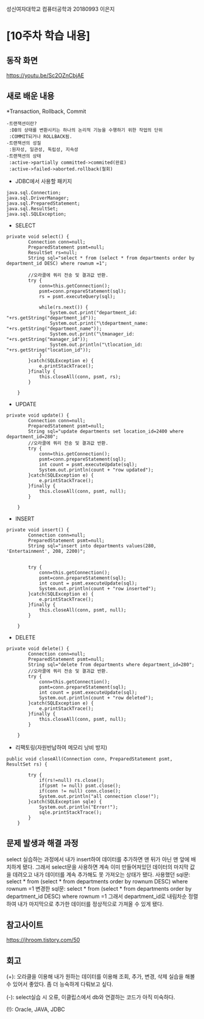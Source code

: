 성신여자대학교 컴퓨터공학과 20180993 이은지

[10주차 학습 내용]
=============
동작 화면
-------
https://youtu.be/Sc2OZnCbjAE

새로 배운 내용
-------------
*Transaction, Rollback, Commit
```
-트랜잭션이란?
 :DB의 상태를 변환시키는 하나의 논리적 기능을 수행하기 위한 작업의 단위
 :COMMIT되거나 ROLLBACK됨.
-트랜잭션의 성질
 :원자성, 일관성, 독립성, 지속성
-트랜잭션의 상태
 :active->partially committed->commited(완료)
 :active->failed->aborted.rollback(철회)
```

* JDBC에서 사용할 패키지
```
java.sql.Connection;
java.sql.DriverManager;
java.sql.PreparedStatement;
java.sql.ResultSet;
java.sql.SQLException;
```

* SELECT
```
private void select() {
		Connection conn=null;
		PreparedStatement psmt=null;
		ResultSet rs=null;
		String sql="select * from (select * from departments order by department_id DESC) where rownum =1";
		
		//오라클에 쿼리 전송 및 결과값 반환.
		try {
			conn=this.getConnection();
			psmt=conn.prepareStatement(sql);
			rs = psmt.executeQuery(sql);
			
			while(rs.next()) {
				System.out.print("department_id: "+rs.getString("department_id"));
				System.out.print("\tdepartment_name: "+rs.getString("department_name"));
				System.out.print("\tmanager_id: "+rs.getString("manager_id"));
				System.out.println("\tlocation_id: "+rs.getString("location_id"));
			}
		}catch(SQLException e) {
			e.printStackTrace();
		}finally {
			this.closeAll(conn, psmt, rs);
		}
		
	}
```

* UPDATE
```
private void update() {
		Connection conn=null;
		PreparedStatement psmt=null;
		String sql="update departments set location_id=2400 where department_id=280";
		//오라클에 쿼리 전송 및 결과값 반환.
		try {
			conn=this.getConnection();
			psmt=conn.prepareStatement(sql);
			int count = psmt.executeUpdate(sql);
			System.out.println(count + "row updated");
		}catch(SQLException e) {
			e.printStackTrace();
		}finally {
			this.closeAll(conn, psmt, null);
		}
		
	}
```

* INSERT
```
private void insert() {
		Connection conn=null;
		PreparedStatement psmt=null;
		String sql="insert into departments values(280, 'Entertainment', 208, 2200)";
		

		try {
			conn=this.getConnection();
			psmt=conn.prepareStatement(sql);
			int count = psmt.executeUpdate(sql);
			System.out.println(count + "row inserted");
		}catch(SQLException e) {
			e.printStackTrace();
		}finally {
			this.closeAll(conn, psmt, null);
		}
		
	}
```

* DELETE
```
private void delete() {
		Connection conn=null;
		PreparedStatement psmt=null;
		String sql="delete from departments where department_id=280";
		//오라클에 쿼리 전송 및 결과값 반환.
		try {
			conn=this.getConnection();
			psmt=conn.prepareStatement(sql);
			int count = psmt.executeUpdate(sql);
			System.out.println(count + "row deleted");
		}catch(SQLException e) {
			e.printStackTrace();
		}finally {
			this.closeAll(conn, psmt, null);
		}
		
	}
 ```
 
* 리팩토링(자원반납하여 메모리 낭비 방지)
```
public void closeAll(Connection conn, PreparedStatement psmt, ResultSet rs) {
		
		try {
			if(rs!=null) rs.close();
			if(psmt != null) psmt.close();
			if(conn != null) conn.close();
			System.out.println("all connection close!");
		}catch(SQLException sqle) {
			System.out.println("Error!");
			sqle.printStackTrace();
		}
	}
```
  

문제 발생과 해결 과정
-------------
select 실습하는 과정에서 내가 insert하여 데이터를 추가하면 맨 뒤가 아닌 맨 앞에 배치하게 됐다. 그래서 select문을 사용하면 계속 이미 만들어져있던 데이터의 마지막 값을 데려오고 내가 데이터를 계속 추가해도 못 가져오는 상태가 됐다.
사용했던 sql문: select * from (select * from departments order by rownum DESC) where rownum =1
변경한 sql문:  select * from (select * from departments order by department_id DESC) where rownum =1
그래서 department_id로 내림차순 정렬하여 내가 마지막으로 추가한 데이터를 정상적으로 가져올 수 있게 됐다.
		

참고사이트
----------
https://jhroom.tistory.com/50


회고
------
(+): 오라클을 이용해 내가 원하는 데이터를 이용해 조회, 추가, 변경, 삭제 실습을 해볼 수 있어서 좋았다. 좀 더 능숙하게 다뤄보고 싶다.

(-): select실습 시 오류, 이클립스에서 db와 연결하는 코드가 아직 미숙하다.

(!): Oracle, JAVA, JDBC

